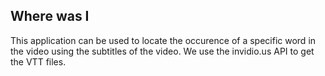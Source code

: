## Where was I
This application can be used to locate the occurence of a specific word in the video using the subtitles of the video. We use the invidio.us API to get the VTT files.
